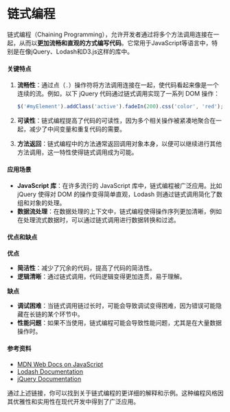 # 链式编程

链式编程（Chaining Programming），允许开发者通过将多个方法调用连接在一起，从而以**更加流畅和直观的方式编写代码**。它常用于JavaScript等语言中，特别是在像jQuery、Lodash和D3.js这样的库中。

#### 关键特点

1.  **流畅性**：通过点（`.`）操作符将方法调用连接在一起，使代码看起来像是一个连续的流。例如，以下 jQuery 代码通过链式调用实现了一系列 DOM 操作：

    ```javascript
    $('#myElement').addClass('active').fadeIn(200).css('color', 'red');
    ```
2. **可读性**：链式编程提高了代码的可读性，因为多个相关操作被紧凑地聚合在一起，减少了中间变量和重复代码的需要。
3. **方法返回**：链式编程中的方法通常返回调用对象本身，以便可以继续进行其他方法调用，这一特性使得链式调用成为可能。

#### 应用场景

* **JavaScript 库**：在许多流行的 JavaScript 库中，链式编程被广泛应用。比如 jQuery 使得对 DOM 的操作变得简单直观，Lodash 则通过链式调用简化了数组和对象的处理。
* **数据流处理**：在数据处理的上下文中，链式编程使得操作序列更加清晰，例如在处理流式数据时，可以通过链式调用进行数据转换和过滤。

#### 优点和缺点

**优点**

* **简洁性**：减少了冗余的代码，提高了代码的简洁性。
* **逻辑清晰**：通过链式调用，代码逻辑变得更加连贯，易于理解。

**缺点**

* **调试困难**：当链式调用链过长时，可能会导致调试变得困难，因为错误可能隐藏在长链的某个环节中。
* **性能问题**：如果不当使用，链式编程可能会导致性能问题，尤其是在大量数据操作时。

#### 参考资料

* [MDN Web Docs on JavaScript](https://developer.mozilla.org/en-US/docs/Web/JavaScript)
* [Lodash Documentation](https://lodash.com/docs/)
* [jQuery Documentation](https://api.jquery.com/)

通过上述链接，你可以找到关于链式编程的更详细的解释和示例。这种编程风格因其优雅性和实用性在现代开发中得到了广泛应用。
